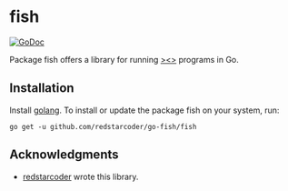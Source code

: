fish
======
[![GoDoc](https://godoc.org/github.com/redstarcoder/go-fish/fish?status.svg)](https://godoc.org/github.com/redstarcoder/go-fish/fish)

Package fish offers a library for running [><>](http://esolangs.org/wiki/Fish) programs in Go.

Installation
---------------

Install [golang](http://golang.org/doc/install). To install or update the package fish on your system, run:

```
go get -u github.com/redstarcoder/go-fish/fish
```

Acknowledgments
---------------

* [redstarcoder](https://github.com/redstarcoder) wrote this library.
